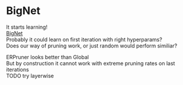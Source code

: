 # BigNet

It starts learning!  
[BigNet](http://www.googledrive.com/host/1kqhZ0ITvDltHLpISnOKFoyb4u8OV6GBV)  
Probably it could learn on first iteration with right hyperparams?  
Does our way of pruning work, or just random would perform similiar?  

ERPruner looks better than Global  
But by construction it cannot work with extreme pruning rates on last iterations  
TODO try layerwise  
